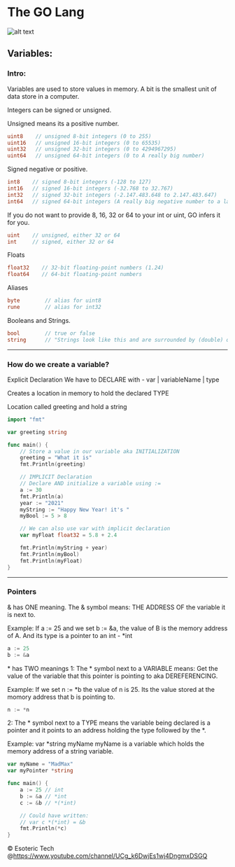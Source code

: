 # The GO Lang

![alt text](https://yuriktech.com/images/Golang.png)


## Variables:

### Intro: 
Variables are used to store values in memory.
A bit is the smallest unit of data store in a computer.

Integers can be signed or unsigned.

Unsigned means its a positive number.
```go
uint8    // unsigned 8-bit integers (0 to 255)
uint16   // unsigned 16-bit integers (0 to 65535)
uint32   // unsigned 32-bit integers (0 to 4294967295)
uint64   // unsigned 64-bit integers (0 to A really big number)
```

Signed negative or positive.
```go
int8    // signed 8-bit integers (-128 to 127)
int16   // signed 16-bit integers (-32.768 to 32.767)
int32   // signed 32-bit integers (-2.147.483.648 to 2.147.483.647)
int64   // signed 64-bit integers (A really big negative number to a large number)
```

If you do not want to provide 8, 16, 32 or 64 to your int or uint, GO infers it for you.
```go
uint    // unsigned, either 32 or 64
int     // signed, either 32 or 64
```

Floats
```go
float32    // 32-bit floating-point numbers (1.24)
float64    // 64-bit floating-point numbers
```

Aliases
```go
byte        // alias for uint8
rune        // alias for int32
```

Booleans and Strings.
```go
bool        // true or false
string      // "Strings look like this and are surrounded by (double) quotes."
```

---

### How do we create a variable?

Explicit Declaration
We have to DECLARE with - var | variableName | type

Creates a location in memory to hold the declared TYPE

Location called greeting and hold a string

```go
import "fmt"

var greeting string

func main() {
	// Store a value in our variable aka INITIALIZATION
	greeting = "What it is"
	fmt.Println(greeting)

	// IMPLICIT Declaration
	// Declare AND initialize a variable using :=
	a := 30
	fmt.Println(a)
	year := "2021"
	myString := "Happy New Year! it's "
	myBool := 5 > 8

	// We can also use var with implicit declaration
	var myFloat float32 = 5.8 + 2.4

	fmt.Println(myString + year)
	fmt.Println(myBool)
	fmt.Println(myFloat)
}
```

---

### Pointers

& has ONE meaning.
The & symbol means: THE ADDRESS OF the variable it is next to.

Example: 
If a := 25 and we set b := &a,
the value of B is the memory address of A.
And its type is a pointer to an int - *int

```go
a := 25
b := &a
```

\* has TWO meanings
1: The * symbol next to a VARIABLE means: Get the value of the variable that this
pointer is pointing to aka DEREFERENCING.

Example: 
If we set n := *b
the value of n is 25. Its the value stored at the momory address
that b is pointing to.

```go
n := *n
```

2: The * symbol next to a TYPE means the variable being declared
is a pointer and it points to an address holding the type followed by the *.

Example: var *string myName
myName is a variable which holds the memory address of a string variable.

```go
var myName = "MadMax"
var myPointer *string
```


```go
func main() {
	a := 25 // int
	b := &a // *int
	c := &b // *(*int)

	// Could have written:
	// var c *(*int) = &b
	fmt.Println(*c)
}
```


© Esoteric Tech @https://www.youtube.com/channel/UCg_k6DwjEs1wj4DngmxDSGQ